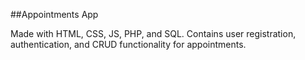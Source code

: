 ##Appointments App

Made with HTML, CSS, JS, PHP, and SQL. Contains user registration, authentication, and
CRUD functionality for appointments.

